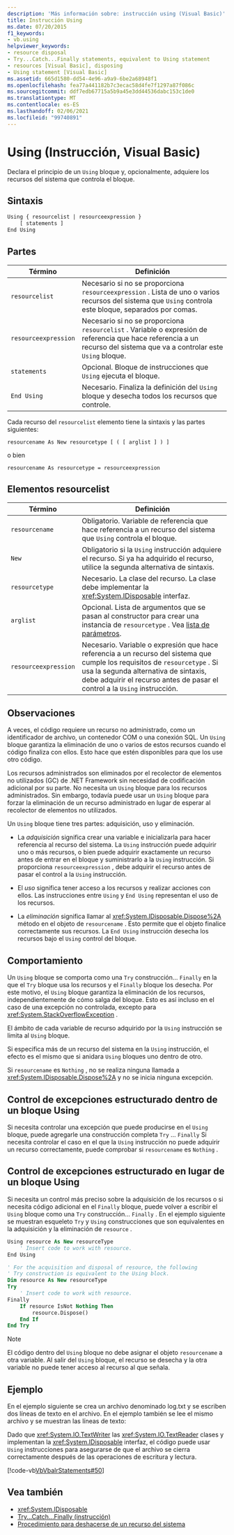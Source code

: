 ```yaml
---
description: 'Más información sobre: instrucción using (Visual Basic)'
title: Instrucción Using
ms.date: 07/20/2015
f1_keywords:
- vb.using
helpviewer_keywords:
- resource disposal
- Try...Catch...Finally statements, equivalent to Using statement
- resources [Visual Basic], disposing
- Using statement [Visual Basic]
ms.assetid: 665d1580-dd54-4e96-a9a9-6be2a68948f1
ms.openlocfilehash: fea77a441182b7c3ecac58d4fe7f1297a87f086c
ms.sourcegitcommit: ddf7edb67715a5b9a45e3dd44536dabc153c1de0
ms.translationtype: MT
ms.contentlocale: es-ES
ms.lasthandoff: 02/06/2021
ms.locfileid: "99740891"
---
```

# <a name="using-statement-visual-basic"></a>Using (Instrucción, Visual Basic)

Declara el principio de un `Using` bloque y, opcionalmente, adquiere los recursos del sistema que controla el bloque.

## <a name="syntax"></a>Sintaxis

```vb
Using { resourcelist | resourceexpression }
    [ statements ]
End Using
```

## <a name="parts"></a>Partes

|Término|Definición|  
|---|---|  
|`resourcelist`|Necesario si no se proporciona `resourceexpression` . Lista de uno o varios recursos del sistema que `Using` controla este bloque, separados por comas.|  
|`resourceexpression`|Necesario si no se proporciona `resourcelist` . Variable o expresión de referencia que hace referencia a un recurso del sistema que va a controlar este `Using` bloque.|  
|`statements`|Opcional. Bloque de instrucciones que `Using` ejecuta el bloque.|  
|`End Using`|Necesario. Finaliza la definición del `Using` bloque y desecha todos los recursos que controle.|  

 Cada recurso del `resourcelist` elemento tiene la sintaxis y las partes siguientes:

 `resourcename As New resourcetype [ ( [ arglist ] ) ]`

 o bien

 `resourcename As resourcetype = resourceexpression`

## <a name="resourcelist-parts"></a>Elementos resourcelist

|Término|Definición|  
|---|---|  
|`resourcename`|Obligatorio. Variable de referencia que hace referencia a un recurso del sistema que `Using` controla el bloque.|  
|`New`|Obligatorio si la `Using` instrucción adquiere el recurso. Si ya ha adquirido el recurso, utilice la segunda alternativa de sintaxis.|  
|`resourcetype`|Necesario. La clase del recurso. La clase debe implementar la <xref:System.IDisposable> interfaz.|  
|`arglist`|Opcional. Lista de argumentos que se pasan al constructor para crear una instancia de `resourcetype` . Vea [lista de parámetros](parameter-list.md).|  
|`resourceexpression`|Necesario. Variable o expresión que hace referencia a un recurso del sistema que cumple los requisitos de `resourcetype` . Si usa la segunda alternativa de sintaxis, debe adquirir el recurso antes de pasar el control a la `Using` instrucción.|  
  
## <a name="remarks"></a>Observaciones

 A veces, el código requiere un recurso no administrado, como un identificador de archivo, un contenedor COM o una conexión SQL. Un `Using` bloque garantiza la eliminación de uno o varios de estos recursos cuando el código finaliza con ellos. Esto hace que estén disponibles para que los use otro código.

 Los recursos administrados son eliminados por el recolector de elementos no utilizados (GC) de .NET Framework sin necesidad de codificación adicional por su parte. No necesita un `Using` bloque para los recursos administrados. Sin embargo, todavía puede usar un `Using` bloque para forzar la eliminación de un recurso administrado en lugar de esperar al recolector de elementos no utilizados.

 Un `Using` bloque tiene tres partes: adquisición, uso y eliminación.

- La *adquisición* significa crear una variable e inicializarla para hacer referencia al recurso del sistema. La `Using` instrucción puede adquirir uno o más recursos, o bien puede adquirir exactamente un recurso antes de entrar en el bloque y suministrarlo a la `Using` instrucción. Si proporciona `resourceexpression` , debe adquirir el recurso antes de pasar el control a la `Using` instrucción.

- El *uso* significa tener acceso a los recursos y realizar acciones con ellos. Las instrucciones entre `Using` y `End Using` representan el uso de los recursos.

- La *eliminación* significa llamar al <xref:System.IDisposable.Dispose%2A> método en el objeto de `resourcename` . Esto permite que el objeto finalice correctamente sus recursos. La `End Using` instrucción desecha los recursos bajo el `Using` control del bloque.

## <a name="behavior"></a>Comportamiento

 Un `Using` bloque se comporta como una `Try` construcción... `Finally` en la que el `Try` bloque usa los recursos y el `Finally` bloque los desecha. Por este motivo, el `Using` bloque garantiza la eliminación de los recursos, independientemente de cómo salga del bloque. Esto es así incluso en el caso de una excepción no controlada, excepto para <xref:System.StackOverflowException> .

 El ámbito de cada variable de recurso adquirido por la `Using` instrucción se limita al `Using` bloque.

 Si especifica más de un recurso del sistema en la `Using` instrucción, el efecto es el mismo que si anidara `Using` bloques uno dentro de otro.

 Si `resourcename` es `Nothing` , no se realiza ninguna llamada a <xref:System.IDisposable.Dispose%2A> y no se inicia ninguna excepción.

## <a name="structured-exception-handling-within-a-using-block"></a>Control de excepciones estructurado dentro de un bloque Using

 Si necesita controlar una excepción que puede producirse en el `Using` bloque, puede agregarle una construcción completa `Try` ... `Finally` Si necesita controlar el caso en el que la `Using` instrucción no puede adquirir un recurso correctamente, puede comprobar si `resourcename` es `Nothing` .

## <a name="structured-exception-handling-instead-of-a-using-block"></a>Control de excepciones estructurado en lugar de un bloque Using

 Si necesita un control más preciso sobre la adquisición de los recursos o si necesita código adicional en el `Finally` bloque, puede volver a escribir el `Using` bloque como una `Try` construcción... `Finally` . En el ejemplo siguiente se muestran esqueleto `Try` y `Using` construcciones que son equivalentes en la adquisición y la eliminación de `resource` .

```vb
Using resource As New resourceType
    ' Insert code to work with resource.
End Using

' For the acquisition and disposal of resource, the following  
' Try construction is equivalent to the Using block.
Dim resource As New resourceType
Try
    ' Insert code to work with resource.
Finally
    If resource IsNot Nothing Then
        resource.Dispose()
    End If
End Try
```

> [!NOTE]
> El código dentro del `Using` bloque no debe asignar el objeto `resourcename` a otra variable. Al salir del `Using` bloque, el recurso se desecha y la otra variable no puede tener acceso al recurso al que señala.

## <a name="example"></a>Ejemplo

 En el ejemplo siguiente se crea un archivo denominado log.txt y se escriben dos líneas de texto en el archivo. En el ejemplo también se lee el mismo archivo y se muestran las líneas de texto:

 Dado que <xref:System.IO.TextWriter> las <xref:System.IO.TextReader> clases y implementan la <xref:System.IDisposable> interfaz, el código puede usar `Using` instrucciones para asegurarse de que el archivo se cierra correctamente después de las operaciones de escritura y lectura.

 [!code-vb[VbVbalrStatements#50](~/samples/snippets/visualbasic/VS_Snippets_VBCSharp/VbVbalrStatements/VB/Class1.vb#50)]

## <a name="see-also"></a>Vea también

- <xref:System.IDisposable>
- [Try...Catch...Finally (instrucción)](try-catch-finally-statement.md)
- [Procedimiento para deshacerse de un recurso del sistema](../../programming-guide/language-features/control-flow/how-to-dispose-of-a-system-resource.md)
